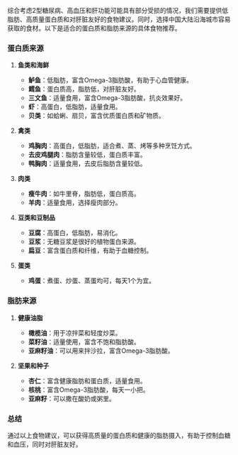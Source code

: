 综合考虑2型糖尿病、高血压和肝功能可能具有部分受损的情况，我们需要提供低脂肪、高质量蛋白质和对肝脏友好的食物建议。同时，选择中国大陆沿海城市容易获取的食材。以下是适合的蛋白质和脂肪来源的具体食物推荐。

### 蛋白质来源

1. **鱼类和海鲜**
   - **鲈鱼**：低脂肪，富含Omega-3脂肪酸，有助于心血管健康。
   - **鳕鱼**：蛋白质高，脂肪低，对肝脏友好。
   - **三文鱼**：适量食用，富含Omega-3脂肪酸，抗炎效果好。
   - **虾**：高蛋白，低脂肪，适量食用。
   - **贝类**：如蛤蜊、扇贝，富含优质蛋白质和矿物质。

2. **禽类**
   - **鸡胸肉**：高蛋白，低脂肪，适合煮、蒸、烤等多种烹饪方式。
   - **去皮鸡腿肉**：脂肪含量较低，蛋白质丰富。
   - **鸭胸肉**：适量食用，去皮后脂肪含量较低。

3. **肉类**
   - **瘦牛肉**：如牛里脊，脂肪低，蛋白质高。
   - **羊肉**：适量食用，选择瘦肉部分。

4. **豆类和豆制品**
   - **豆腐**：高蛋白，低脂肪，易消化。
   - **豆浆**：无糖豆浆是很好的植物蛋白来源。
   - **扁豆**：富含蛋白质和纤维，有助于血糖控制。

5. **蛋类**
   - **鸡蛋**：煮蛋、炒蛋、蒸蛋均可，每天1个为宜。

### 脂肪来源

1. **健康油脂**
   - **橄榄油**：用于凉拌菜和轻度炒菜。
   - **菜籽油**：适量使用，富含不饱和脂肪酸。
   - **亚麻籽油**：可以用来拌沙拉，富含Omega-3脂肪酸。

2. **坚果和种子**
   - **杏仁**：富含健康脂肪和蛋白质，适量食用。
   - **核桃**：富含Omega-3脂肪酸，每天一小把。
   - **亚麻籽**：可以撒在酸奶或粥里。

### 总结
通过以上食物建议，可以获得高质量的蛋白质和健康的脂肪摄入，有助于控制血糖和血压，同时对肝脏友好。